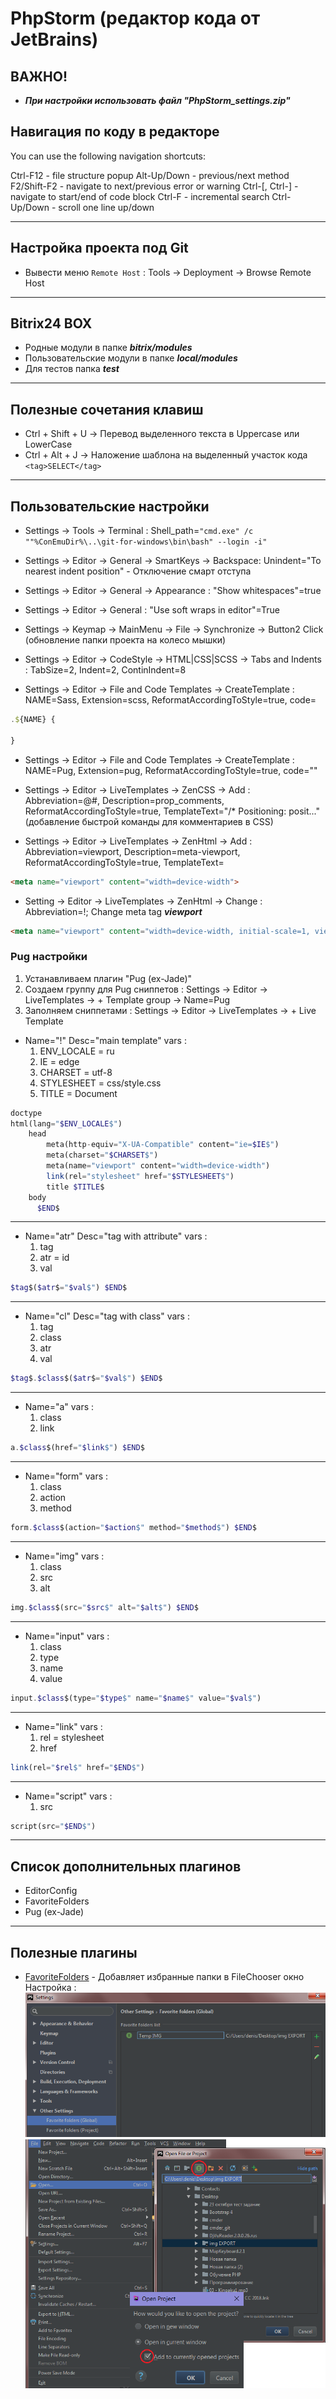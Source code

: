 # PhpStorm (редактор кода от JetBrains)

## ВАЖНО!
* ***При настройки использовать файл "PhpStorm_settings.zip"***

## Навигация по коду в редакторе
You can use the following navigation shortcuts:

Ctrl-F12 - file structure popup
Alt-Up/Down - previous/next method
F2/Shift-F2 - navigate to next/previous error or warning
Ctrl-[, Ctrl-] - navigate to start/end of code block
Ctrl-F - incremental search
Ctrl-Up/Down - scroll one line up/down

---
## Настройка проекта под Git
* Вывести меню `Remote Host` : Tools -> Deployment -> Browse Remote Host 

---
## Bitrix24 BOX
* Родные модули в папке ***bitrix/modules***
* Пользовательские модули в папке ***local/modules***
* Для тестов папка ***test***

---
## Полезные сочетания клавиш

* Ctrl + Shift + U -> Перевод выделенного текста в Uppercase или LowerCase
* Ctrl + Alt + J -> Наложение шаблона на выделенный участок кода `<tag>SELECT</tag>`

---
## Пользовательские настройки

* Settings -> Tools -> Terminal : Shell_path=`"cmd.exe" /c ""%ConEmuDir%\..\git-for-windows\bin\bash" --login -i"`

* Settings -> Editor -> General -> SmartKeys -> Backspace: Unindent="To nearest indent position" - Отключение смарт отступа

* Settings -> Editor -> General -> Appearance : "Show whitespaces"=true

* Settings -> Editor -> General : "Use soft wraps in editor"=True

* Settings -> Keymap -> MainMenu -> File -> Synchronize -> Button2 Click (обновление папки проекта на колесо мышки)

* Settings -> Editor -> CodeStyle -> HTML|CSS|SCSS -> Tabs and Indents : TabSize=2, Indent=2, ContinIndent=8

* Settings -> Editor -> File and Code Templates -> CreateTemplate : NAME=Sass, Extension=scss, ReformatAccordingToStyle=true, code=
```js
.${NAME} {

}
```

* Settings -> Editor -> File and Code Templates -> CreateTemplate : NAME=Pug, Extension=pug, ReformatAccordingToStyle=true, code=""

* Settings -> Editor -> LiveTemplates -> ZenCSS -> Add : Abbreviation=@#, Description=prop_comments, ReformatAccordingToStyle=true, TemplateText="/* Positioning: posit..." (добавление быстрой команды для комментариев в CSS)

* Settings -> Editor -> LiveTemplates -> ZenHtml -> Add : Abbreviation=viewport, Description=meta-viewport, ReformatAccordingToStyle=true, TemplateText=
```html
<meta name="viewport" content="width=device-width">
```

* Setting -> Editor -> LiveTemplates -> ZenHtml -> Change : Abbreviation=!; Change meta tag ***viewport***
```html
<meta name="viewport" content="width=device-width, initial-scale=1, viewport-fit=cover">
```

### Pug настройки

1. Устанавливаем плагин "Pug (ex-Jade)"
2. Создаем группу для Pug сниппетов : Settings -> Editor -> LiveTemplates -> + Template group -> Name=Pug
3. Заполняем сниппетами : Settings -> Editor -> LiveTemplates -> + Live Template

* Name="!" Desc="main template" vars : 
	1. ENV_LOCALE = ru
	2. IE = edge
	3. CHARSET = utf-8
	4. STYLESHEET = css/style.css
	5. TITLE = Document
```php
doctype
html(lang="$ENV_LOCALE$")
	head
	    meta(http-equiv="X-UA-Compatible" content="ie=$IE$")
	    meta(charset="$CHARSET$")
	    meta(name="viewport" content="width=device-width")
	    link(rel="stylesheet" href="$STYLESHEET$")
	    title $TITLE$
	body
	  $END$
```
---
* Name="atr" Desc="tag with attribute" vars :
	1. tag 
	2. atr = id
	3. val 
```php
$tag$($atr$="$val$") $END$
```
---
* Name="cl" Desc="tag with class" vars :
	1. tag 
	2. class
	3. atr 
	4. val 
```php
$tag$.$class$($atr$="$val$") $END$
```
---
* Name="a" vars :
	1. class
	2. link
```php
a.$class$(href="$link$") $END$
```
---
* Name="form" vars :
	1. class
	2. action
	3. method
```php
form.$class$(action="$action$" method="$method$") $END$
```
---
* Name="img" vars :
	1. class
	2. src
	3. alt
```php
img.$class$(src="$src$" alt="$alt$") $END$
```
---
* Name="input" vars :
	1. class
	2. type
	3. name
	4. value 
```php
input.$class$(type="$type$" name="$name$" value="$val$")
```
---
* Name="link" vars :
	1. rel = stylesheet
	2. href
```php
link(rel="$rel$" href="$END$")
```
---
* Name="script" vars :
	1. src
```php
script(src="$END$")
```


---
## Список дополнительных плагинов

* EditorConfig
* FavoriteFolders
* Pug (ex-Jade)

---
## Полезные плагины

* [FavoriteFolders](https://plugins.jetbrains.com/plugin/5940-favoritefolders) - Добавляет избранные папки в FileChooser окно
Настройка :
![img1](img/FavoriteFolder1.png)
![img2](img/FavoriteFolder2.png)